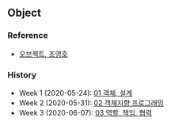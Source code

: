 ## Object

### Reference

- [오브젝트, 조영호](https://www.aladin.co.kr/shop/wproduct.aspx?ItemId=193681076&start=slayer)

### History

- Week 1 (2020-05-24): [01 객체, 설계](./20200524/01_object_design.md)
- Week 2 (2020-05-31): [02 객체지향 프로그래밍](./20200531_02_oop)
- Week 3 (2020-06-07): [03 역할, 책임, 협력](./20200607)
